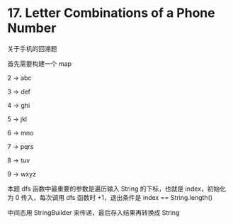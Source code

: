# 17. Letter Combinations of a Phone Number
关于手机的回溯题

首先需要构建一个 map

2 -> abc

3 -> def

4 -> ghi

5 -> jkl

6 -> mno

7 -> pqrs

8 -> tuv

9 -> wxyz

本题 dfs 函数中最重要的参数是遍历输入 String 的下标，也就是 index，初始化为 0 传入，每次调用 dfs 函数时 +1，退出条件是 index == String.length()

中间态用 StringBuilder 来传递，最后存入结果再转换成 String
